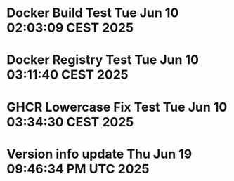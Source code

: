# Docker Build Test Tue Jun 10 02:03:09 CEST 2025
# Docker Registry Test Tue Jun 10 03:11:40 CEST 2025
# GHCR Lowercase Fix Test Tue Jun 10 03:34:30 CEST 2025
# Version info update Thu Jun 19 09:46:34 PM UTC 2025
